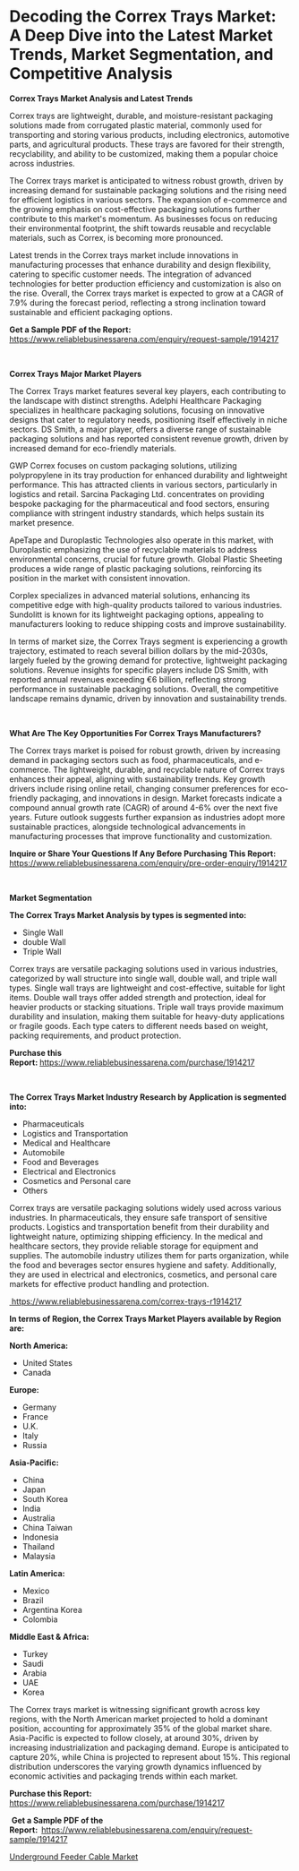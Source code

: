 <p><h1>Decoding the Correx Trays Market: A Deep Dive into the Latest Market Trends, Market Segmentation, and Competitive Analysis</h1></p><p><strong>Correx Trays Market Analysis and Latest Trends</strong></p>
<p><p>Correx trays are lightweight, durable, and moisture-resistant packaging solutions made from corrugated plastic material, commonly used for transporting and storing various products, including electronics, automotive parts, and agricultural products. These trays are favored for their strength, recyclability, and ability to be customized, making them a popular choice across industries.</p><p>The Correx trays market is anticipated to witness robust growth, driven by increasing demand for sustainable packaging solutions and the rising need for efficient logistics in various sectors. The expansion of e-commerce and the growing emphasis on cost-effective packaging solutions further contribute to this market's momentum. As businesses focus on reducing their environmental footprint, the shift towards reusable and recyclable materials, such as Correx, is becoming more pronounced.</p><p>Latest trends in the Correx trays market include innovations in manufacturing processes that enhance durability and design flexibility, catering to specific customer needs. The integration of advanced technologies for better production efficiency and customization is also on the rise. Overall, the Correx trays market is expected to grow at a CAGR of 7.9% during the forecast period, reflecting a strong inclination toward sustainable and efficient packaging options.</p></p>
<p><strong>Get a Sample PDF of the Report:&nbsp;</strong> <a href="https://www.reliablebusinessarena.com/enquiry/request-sample/1914217?utm_campaign=2632&utm_medium=2&utm_source=Github&utm_content=ia&utm_term=01042025&utm_id=correx-trays">https://www.reliablebusinessarena.com/enquiry/request-sample/1914217</a></p>
<p>&nbsp;</p>
<p><strong>Correx Trays Major Market Players</strong></p>
<p><p>The Correx Trays market features several key players, each contributing to the landscape with distinct strengths. Adelphi Healthcare Packaging specializes in healthcare packaging solutions, focusing on innovative designs that cater to regulatory needs, positioning itself effectively in niche sectors. DS Smith, a major player, offers a diverse range of sustainable packaging solutions and has reported consistent revenue growth, driven by increased demand for eco-friendly materials.</p><p>GWP Correx focuses on custom packaging solutions, utilizing polypropylene in its tray production for enhanced durability and lightweight performance. This has attracted clients in various sectors, particularly in logistics and retail. Sarcina Packaging Ltd. concentrates on providing bespoke packaging for the pharmaceutical and food sectors, ensuring compliance with stringent industry standards, which helps sustain its market presence.</p><p>ApeTape and Duroplastic Technologies also operate in this market, with Duroplastic emphasizing the use of recyclable materials to address environmental concerns, crucial for future growth. Global Plastic Sheeting produces a wide range of plastic packaging solutions, reinforcing its position in the market with consistent innovation.</p><p>Corplex specializes in advanced material solutions, enhancing its competitive edge with high-quality products tailored to various industries. Sundolitt is known for its lightweight packaging options, appealing to manufacturers looking to reduce shipping costs and improve sustainability.</p><p>In terms of market size, the Correx Trays segment is experiencing a growth trajectory, estimated to reach several billion dollars by the mid-2030s, largely fueled by the growing demand for protective, lightweight packaging solutions. Revenue insights for specific players include DS Smith, with reported annual revenues exceeding €6 billion, reflecting strong performance in sustainable packaging solutions. Overall, the competitive landscape remains dynamic, driven by innovation and sustainability trends.</p></p>
<p>&nbsp;</p>
<p><strong>What Are The Key Opportunities For Correx Trays Manufacturers?</strong></p>
<p><p>The Correx trays market is poised for robust growth, driven by increasing demand in packaging sectors such as food, pharmaceuticals, and e-commerce. The lightweight, durable, and recyclable nature of Correx trays enhances their appeal, aligning with sustainability trends. Key growth drivers include rising online retail, changing consumer preferences for eco-friendly packaging, and innovations in design. Market forecasts indicate a compound annual growth rate (CAGR) of around 4-6% over the next five years. Future outlook suggests further expansion as industries adopt more sustainable practices, alongside technological advancements in manufacturing processes that improve functionality and customization.</p></p>
<p><strong>Inquire or Share Your Questions If Any Before Purchasing This Report:</strong> <a href="https://www.reliablebusinessarena.com/enquiry/pre-order-enquiry/1914217?utm_campaign=2632&utm_medium=2&utm_source=Github&utm_content=ia&utm_term=01042025&utm_id=correx-trays">https://www.reliablebusinessarena.com/enquiry/pre-order-enquiry/1914217</a></p>
<p>&nbsp;</p>
<p><strong>Market Segmentation</strong></p>
<p><strong>The Correx Trays Market Analysis by types is segmented into:</strong></p>
<p><ul><li>Single Wall</li><li>double Wall</li><li>Triple Wall</li></ul></p>
<p><p>Correx trays are versatile packaging solutions used in various industries, categorized by wall structure into single wall, double wall, and triple wall types. Single wall trays are lightweight and cost-effective, suitable for light items. Double wall trays offer added strength and protection, ideal for heavier products or stacking situations. Triple wall trays provide maximum durability and insulation, making them suitable for heavy-duty applications or fragile goods. Each type caters to different needs based on weight, packing requirements, and product protection.</p></p>
<p><strong>Purchase this Report:&nbsp;</strong><a href="https://www.reliablebusinessarena.com/purchase/1914217?utm_campaign=2632&utm_medium=2&utm_source=Github&utm_content=ia&utm_term=01042025&utm_id=correx-trays">https://www.reliablebusinessarena.com/purchase/1914217</a></p>
<p>&nbsp;</p>
<p><strong>The Correx Trays Market Industry Research by Application is segmented into:</strong></p>
<p><ul><li>Pharmaceuticals</li><li>Logistics and Transportation</li><li>Medical and Healthcare</li><li>Automobile</li><li>Food and Beverages</li><li>Electrical and Electronics</li><li>Cosmetics and Personal care</li><li>Others</li></ul></p>
<p><p>Correx trays are versatile packaging solutions widely used across various industries. In pharmaceuticals, they ensure safe transport of sensitive products. Logistics and transportation benefit from their durability and lightweight nature, optimizing shipping efficiency. In the medical and healthcare sectors, they provide reliable storage for equipment and supplies. The automobile industry utilizes them for parts organization, while the food and beverages sector ensures hygiene and safety. Additionally, they are used in electrical and electronics, cosmetics, and personal care markets for effective product handling and protection.</p></p>
<p><a href="https://www.reliablebusinessarena.com/correx-trays-r1914217?utm_campaign=2632&utm_medium=2&utm_source=Github&utm_content=ia&utm_term=01042025&utm_id=correx-trays">&nbsp;https://www.reliablebusinessarena.com/correx-trays-r1914217</a></p>
<p><strong>In terms of Region, the Correx Trays Market Players available by Region are:</strong></p>
<p>
    <p> <strong> North America: </strong>
        <ul>
            <li>United States</li>
            <li>Canada</li>
        </ul>
        </p> 
    <p> <strong> Europe: </strong>
        <ul>
            <li>Germany</li>
            <li>France</li>
            <li>U.K.</li>
            <li>Italy</li>
            <li>Russia</li>
        </ul>
        </p> 
    <p> <strong> Asia-Pacific: </strong>
        <ul>
            <li>China</li>
            <li>Japan</li>
            <li>South Korea</li>
            <li>India</li>
            <li>Australia</li>
            <li>China Taiwan</li>
            <li>Indonesia</li>
            <li>Thailand</li>
            <li>Malaysia</li>
        </ul>
        </p> 
    <p> <strong> Latin America: </strong>
        <ul>
            <li>Mexico</li>
            <li>Brazil</li>
            <li>Argentina Korea</li>
            <li>Colombia</li>
        </ul>
        </p> 
    <p> <strong> Middle East & Africa: </strong>
        <ul>
            <li>Turkey</li>
            <li>Saudi</li>
            <li>Arabia</li>
            <li>UAE</li>
            <li>Korea</li>
        </ul>
    </p>
    </p>
<p><p>The Correx trays market is witnessing significant growth across key regions, with the North American market projected to hold a dominant position, accounting for approximately 35% of the global market share. Asia-Pacific is expected to follow closely, at around 30%, driven by increasing industrialization and packaging demand. Europe is anticipated to capture 20%, while China is projected to represent about 15%. This regional distribution underscores the varying growth dynamics influenced by economic activities and packaging trends within each market.</p></p>
<p><strong>Purchase this Report: </strong><a href="https://www.reliablebusinessarena.com/purchase/1914217?utm_campaign=2632&utm_medium=2&utm_source=Github&utm_content=ia&utm_term=01042025&utm_id=correx-trays">https://www.reliablebusinessarena.com/purchase/1914217</a></p>
<p>&nbsp;<strong>Get a Sample PDF of the Report:&nbsp;&nbsp;</strong><a href="https://www.reliablebusinessarena.com/enquiry/request-sample/1914217?utm_campaign=2632&utm_medium=2&utm_source=Github&utm_content=ia&utm_term=01042025&utm_id=correx-trays">https://www.reliablebusinessarena.com/enquiry/request-sample/1914217</a></p>
<p><strong></strong></p>
<p><p><a href="https://github.com/pimanoruman/Market-Research-Report-List-1/blob/main/underground-feeder-cable-market.md?utm_campaign=2632&utm_medium=2&utm_source=Github&utm_content=ia&utm_term=01042025&utm_id=correx-trays">Underground Feeder Cable Market</a></p></p>